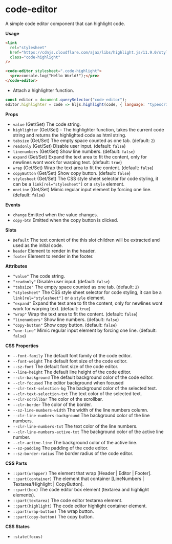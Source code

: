 # code-editor

A simple code editor component that can highlight code.

**Usage**

```html
<link
  rel="stylesheet"
  href="https://cdnjs.cloudflare.com/ajax/libs/highlight.js/11.9.0/styles/atom-one-dark-reasonable.min.css"
  class="code-highlight"
/>

<code-editor stylesheet=".code-highlight">
  <pre>console.log("Hello World!");</pre>
</code-editor>
```

- Attach a highlighter function.

```js
const editor = document.querySelector("code-editor");
editor.highlighter = code => hljs.highlight(code, { language: "typescript" }).value;
```

**Props**

- `value` (Get/Set) The code string.
- `highlighter` (Get/Set) - The highlighter function, takes the current code string and returns the highlighted code as html string.
- `tabsize` (Get/Set) The empty space counted as one tab. (default: `2`)
- `readonly` (Get/Set) Disable user input. (default: `false`)
- `linenumbers` (Get/Set) Show line numbers. (default: `false`)
- `expand` (Get/Set) Expand the text area to fit the content, only for newlines wont work for warping text. (default: `true`)
- `wrap` (Get/Set) Wrap the text area to fit the content. (default: `false`)
- `copyButton` (Get/Set) Show copy button. (default: `false`)
- `stylesheet` (Get/Set) The CSS style sheet selector for code styling, it can be a `link[rel="stylesheet"]` or a `style` element.
- `oneLine` (Get/Set) Mimic regular input element by forcing one line. (default: `false`)

**Events**

- `change` Emitted when the value changes.
- `copy-btn` Emitted when the copy button is clicked.

**Slots**

- `Default` The text content of the this slot children will be extracted and used as the initial code.
- `header` Element to render in the header.
- `footer` Element to render in the footer.

**Attributes**

- `"value"` The code string.
- `"readonly"` Disable user input. (default: `false`)
- `"tabsize"` The empty space counted as one tab. (default: `2`)
- `"stylesheet"` The CSS style sheet selector for code styling, it can be a `link[rel="stylesheet"]` or a `style` element.
- `"expand"` Expand the text area to fit the content, only for newlines wont work for warping text. (default: `true`)
- `"wrap"` Wrap the text area to fit the content. (default: `false`)
- `"linenumbers"` Show line numbers. (default: `false`)
- `"copy-button"` Show copy button. (default: `false`)
- `"one-line"` Mimic regular input element by forcing one line. (default: `false`)

**CSS Properties**

- `--font-family` The default font family of the code editor.
- `--font-weight` The default font size of the code editor.
- `--sz-font` The default font size of the code editor.
- `--line-height` The default line height of the code editor.
- `--clr-background` The default background color of the code editor.
- `--clr-focused` The editor background when focused
- `--clr-text-selection-bg` The background color of the selected text.
- `--clr-text-selection-txt` The text color of the selected text.
- `--clr-scrollbar` The color of the scrollbar.
- `--clr-border` The color of the border.
- `--sz-line-numbers-width` The width of the line numbers column.
- `--clr-line-numbers-background` The background color of the line numbers.
- `--clr-line-numbers-txt` The text color of the line numbers.
- `--clr-line-numbers-active-txt` The background color of the active line number.
- `--clr-active-line` The background color of the active line.
- `--sz-padding` The padding of the code editor.
- `--sz-border-radius` The border radius of the code editor.

**CSS Parts**

- `::part(wrapper)` The element that wrap [Header | Editor | Footer].
- `::part(container)` The element that container [LineNumbers | Textarea/Highlight | CopyButton].
- `::part(box)` The code editor box element (textarea and highlight elements).
- `::part(textarea)` The code editor textarea element.
- `::part(highlight)` The code editor highlight container element.
- `::part(wrap-button)` The wrap button.
- `::part(copy-button)` The copy button.

**CSS States**

- `:state(focus)`
